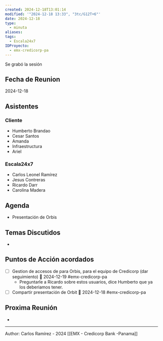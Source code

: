 ```yaml
---
created: 2024-12-18T13:01:14
modified: '"2024-12-18 13:33", "3tc/G12T+6"'
date: 2024-12-18
type:
  - minuta
aliases: 
tags:
  - Escala24x7
IDProyecto:
  - emx-credicorp-pa
---
```

Se grabó la sesión

## Fecha de Reunion
2024-12-18

## Asistentes

### Cliente
* Humberto Brandao
* Cesar Santos
* Amanda
* Infraestructura
* Ariel
### Escala24x7
- Carlos Leonel Ramírez
- Jesus Contreras
- Ricardo Darr
- Carolina Madera
## Agenda
* Presentación de Orbis
## Temas Discutidos
*  

## Puntos de Acción acordados
- [ ] Gestion de accesos de para Orbis, para el equipo de Credicorp (dar seguimiento) 📅 2024-12-19  #emx-credicorp-pa
	- Preguntarle a Ricardo sobre estos usuarios, dice Humberto que ya los deberiamos tener.
- [ ] Compartir presentación de Orbit 📅 2024-12-18  #emx-credicorp-pa

## Proxima Reunión
*   



---
Author: Carlos Ramírez - 2024
[[EMX - Credicorp Bank -Panama]]

